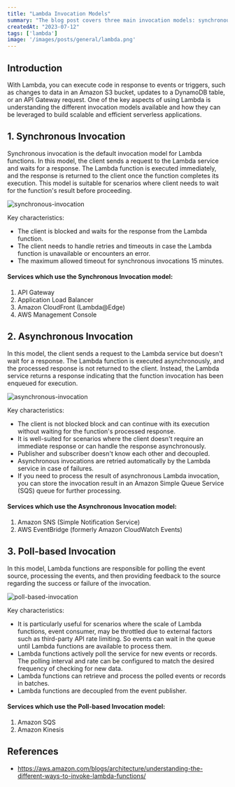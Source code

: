 ```yaml
---
title: "Lambda Invocation Models"
summary: "The blog post covers three main invocation models: synchronous invocation, asynchronous invocation, poll-based invocation."
createdAt: "2023-07-12"
tags: ['lambda']
image: '/images/posts/general/lambda.png'
---
```

## Introduction

With Lambda, you can execute code in response to events or triggers, such as changes to data in an Amazon S3 bucket, updates to a DynamoDB table, or an API Gateway request. One of the key aspects of using Lambda is understanding the different invocation models available and how they can be leveraged to build scalable and efficient serverless applications.

## 1. Synchronous Invocation
Synchronous invocation is the default invocation model for Lambda functions. In this model, the client sends a request to the Lambda service and waits for a response. The Lambda function is executed immediately, and the response is returned to the client once the function completes its execution. This model is suitable for scenarios where client needs to wait for the function's result before proceeding.

![synchronous-invocation](/images/posts/lambda-invocation-models/synchronous-invocation.png)

Key characteristics:

- The client is blocked and waits for the response from the Lambda function.
- The client needs to handle retries and timeouts in case the Lambda function is unavailable or encounters an error.
- The maximum allowed timeout for synchronous invocations 15 minutes.

#### Services which use the Synchronous Invocation model:
1. API Gateway
2. Application Load Balancer 
3. Amazon CloudFront (Lambda@Edge)
4. AWS Management Console


## 2. Asynchronous Invocation
In this model, the client sends a request to the Lambda service but doesn't wait for a response. The Lambda function is executed asynchronously, and the processed response is not returned to the client. Instead, the Lambda service returns a response indicating that the function invocation has been enqueued for execution.

![asynchronous-invocation](/images/posts/lambda-invocation-models/asynchronous-invocation.png)


Key characteristics:

- The client is not blocked block and can continue with its execution without waiting for the function's processed response.
- It is well-suited for scenarios where the client doesn't require an immediate response or can handle the response asynchronously.
- Publisher and subscriber doesn't know each other and decoupled.
- Asynchronous invocations are retried automatically by the Lambda service in case of failures.
- If you need to process the result of asynchronous Lambda invocation, you can store the invocation result in an Amazon Simple Queue Service (SQS) queue for further processing.


#### Services which use the Asynchronous Invocation model:

1. Amazon SNS (Simple Notification Service)
2. AWS EventBridge (formerly Amazon CloudWatch Events)


## 3. Poll-based Invocation
In this model, Lambda functions are responsible for polling the event source, processing the events, and then providing feedback to the source regarding the success or failure of the invocation.

![poll-based-invocation](/images/posts/lambda-invocation-models/poll-based-invocation.png)


 Key characteristics:
- It is particularly useful for scenarios where the scale of Lambda functions, event consumer, may be throttled due to external factors such as third-party API rate limiting. So events can wait in the queue until Lambda functions are available to process them.
- Lambda functions actively poll the service for new events or records. The polling interval and rate can be configured to match the desired frequency of checking for new data.
- Lambda functions can retrieve and process the polled events or records in batches.
- Lambda functions are decoupled from the event publisher.


#### Services which use the Poll-based Invocation model:

1. Amazon SQS
2. Amazon Kinesis

## References
- https://aws.amazon.com/blogs/architecture/understanding-the-different-ways-to-invoke-lambda-functions/